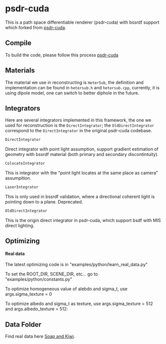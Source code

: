 # psdr-cuda
This is a path space differentiable renderer (psdr-cuda) with bssrdf support which forked from [psdr-cuda](https://psdr-cuda.readthedocs.io/en/latest/).


## Compile
To build the code, please follow this process [psdr-cuda](https://psdr-cuda.readthedocs.io/en/latest/core_compile.html)

## Materials
The material we use in reconstructing is `HeterSub`, the definition and implementation can be found in `hetersub.h` and `hetersub.cpp`, currently, it is using dipole model, one can switch to better diphole in the future.

## Integrators

Here are several integrators implemented in this framework, the one we used for reconstruction is the `DirectIntegrator`; the `OldDirectIntegrator` correspond to the `DirectIntegrator` in the original psdr-cuda codebase.

```c++
DirectIntegrator
```

Direct integrator with point light assumption, support gradient estimation of geometry with bssrdf material (both primary and secondary discontintuity).

```c++
ColocateIntegrator
```
This is integrator with the "point light locates at the same place as camera" assumpition.

```c++
LaserIntegrator
```
This is only used in bssrdf validation, where a directional coherent light is pointing down to a plane. Deprecated.

```c++
OldDirectIntegrator
```
This is the origin direct integrator in psdr-cuda, which support bsdf with MIS direct lighting.

## Optimizing

#### Real data 
The latest optimizing code is in "examples/python/learn_real_data.py"

To set the ROOT_DIR, SCENE_DIR, etc... go to "examples/python/constants.py"

To optimize homogeneous value of alebdo and sigma_t, use args.sigma_texture = 0

To optimize albedo and sigma_t as texture, use args.sigma_texture = 512 and args.albedo_texture = 512: 


## Data Folder
Find real data here [Soap and Kiwi](https://drive.google.com/drive/folders/1JrTtno7c-FnYuNJ044FKbjlZYujJiczN?usp=sharing).




